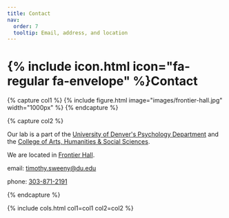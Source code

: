 ```yaml
---
title: Contact
nav:
  order: 7
  tooltip: Email, address, and location
---
```


# {% include icon.html icon="fa-regular fa-envelope" %}Contact

{% capture col1 %}
{% include figure.html image="images/frontier-hall.jpg" width="1000px" %}
{% endcapture %}

{% capture col2 %}


Our lab is a part of the [University of Denver's Psychology Department](https://liberalarts.du.edu/psychology) and the [College of Arts, Humanities & Social Sciences](https://liberalarts.du.edu/). 

We are located in [Frontier Hall](https://www.google.com/maps/place/Frontier+Hall,+University+of+Denver/@39.6771686,-104.9642915,17z/data=!3m2!4b1!5s0x876c7e3e5d2a2da5:0xe4b8da0eb54ba8c4!4m6!3m5!1s0x876c7fc89d32290f:0x28b8627b1afbff46!8m2!3d39.6771686!4d-104.9642915!16s%2Fg%2F11g1wym5zj?hl=en-US&entry=ttu).


email: [timothy.sweeny@du.edu](mailto:timothy.sweeny@du.edu)

phone: [303-871-2191](tel:303-871-2191)

{% endcapture %}

{% include cols.html col1=col1 col2=col2 %}
